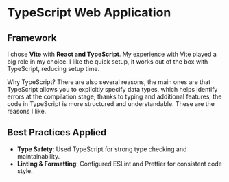 # TypeScript Web Application

## Framework

I chose **Vite** with **React and TypeScript**. My experience with Vite played a big role in my choice. I like the quick setup, it works out of the box with TypeScript, reducing setup time.

Why TypeScript? There are also several reasons, the main ones are that TypeScript allows you to explicitly specify data types, which helps identify errors at the compilation stage; thanks to typing and additional features, the code in TypeScript is more structured and understandable. These are the reasons I like.

## Best Practices Applied

- **Type Safety**: Used TypeScript for strong type checking and maintainability.
- **Linting & Formatting**: Configured ESLint and Prettier for consistent code style.

